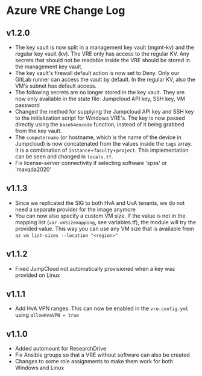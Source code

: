 # Azure VRE Change Log

## v1.2.0

- The key vault is now split in a management key vault (mgmt-kv) and the regular key vault (kv). The VRE only has access to the regular KV. Any secrets that should not be readable inside the VRE should be stored in the management key vault.
- The key vault's firewall default action is now set to Deny. Only our GitLab runner can access the vault by default. In the regular KV, also the VM's subnet has default access.
- The following secrets are no longer stored in the key vault. They are now only available in the state file: Jumpcloud API key, SSH key, VM password
- Changed the method for supplying the Jumpcloud API key and SSH key to the initialization script for Windows VRE's. The key is now passed directly using the `base64encode` function, instead of it being grabbed from the key vault.
- The `computername` (or hostname, which is the name of the device in Jumpcloud) is now concatenated from the values inside the `tags` array. It is a combination of `instance`+`faculty`+`project`. This implementation can be seen and changed in `locals.tf`.
- Fix license-server connectivity if selecting software 'spss' or 'maxqda2020'

## v1.1.3

- Since we replicated the SIG to both HvA and UvA tenants, we do not need a separate provider for the image anymore
- You can now also specify a custom VM size. If the value is not in the mapping list (`var.vmSizemapping`, see variables.tf), the module will try the provided value. This way you can use any VM size that is available from `az vm list-sizes --location "<region>"`

## v1.1.2

- Fixed JumpCloud not automatically provisioned when a key was provided on Linux

## v1.1.1

- Add HvA VPN ranges. This can now be enabled in the `vre-config.yml` using `allowHvaVPN = true`

## v1.1.0

- Added automount for ResearchDrive
- Fix Ansible groups so that a VRE without software can also be created
- Changes to some role assignments to make them work for both Windows and Linux
